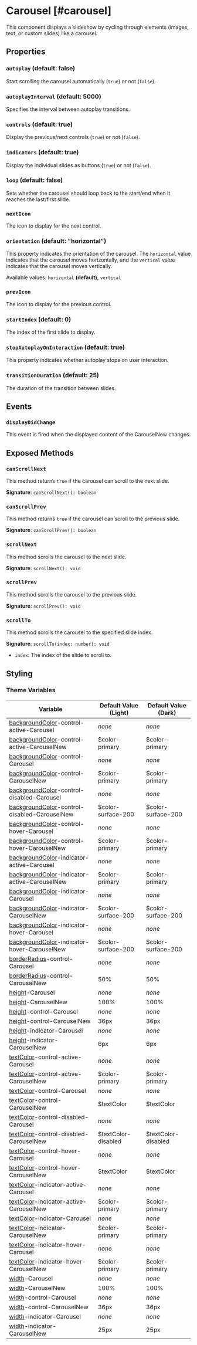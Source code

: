 # Carousel [#carousel]

This component displays a slideshow by cycling through elements (images, text, or custom slides) like a carousel.

## Properties

### `autoplay` (default: false)

Start scrolling the carousel automatically (`true`) or not (`false`).

### `autoplayInterval` (default: 5000)

Specifies the interval between autoplay transitions.

### `controls` (default: true)

Display the previous/next controls (`true`) or not (`false`).

### `indicators` (default: true)

Display the individual slides as buttons (`true`) or not (`false`).

### `loop` (default: false)

Sets whether the carousel should loop back to the start/end when it reaches the last/first slide.

### `nextIcon`

The icon to display for the next control.

### `orientation` (default: "horizontal")

This property indicates the orientation of the carousel. The `horizontal` value indicates that the carousel moves horizontally, and the `vertical` value indicates that the carousel moves vertically.

Available values: `horizontal` **(default)**, `vertical`

### `prevIcon`

The icon to display for the previous control.

### `startIndex` (default: 0)

The index of the first slide to display.

### `stopAutoplayOnInteraction` (default: true)

This property indicates whether autoplay stops on user interaction.

### `transitionDuration` (default: 25)

The duration of the transition between slides.

## Events

### `displayDidChange`

This event is fired when the displayed content of the CarouselNew changes.

## Exposed Methods

### `canScrollNext`

This method returns `true` if the carousel can scroll to the next slide.

**Signature**: `canScrollNext(): boolean`

### `canScrollPrev`

This method returns `true` if the carousel can scroll to the previous slide.

**Signature**: `canScrollPrev(): boolean`

### `scrollNext`

This method scrolls the carousel to the next slide.

**Signature**: `scrollNext(): void`

### `scrollPrev`

This method scrolls the carousel to the previous slide.

**Signature**: `scrollPrev(): void`

### `scrollTo`

This method scrolls the carousel to the specified slide index.

**Signature**: `scrollTo(index: number): void`

- `index`: The index of the slide to scroll to.

## Styling

### Theme Variables

| Variable | Default Value (Light) | Default Value (Dark) |
| --- | --- | --- |
| [backgroundColor](../styles-and-themes/common-units/#color)-control-active-Carousel | *none* | *none* |
| [backgroundColor](../styles-and-themes/common-units/#color)-control-active-CarouselNew | $color-primary | $color-primary |
| [backgroundColor](../styles-and-themes/common-units/#color)-control-Carousel | *none* | *none* |
| [backgroundColor](../styles-and-themes/common-units/#color)-control-CarouselNew | $color-primary | $color-primary |
| [backgroundColor](../styles-and-themes/common-units/#color)-control-disabled-Carousel | *none* | *none* |
| [backgroundColor](../styles-and-themes/common-units/#color)-control-disabled-CarouselNew | $color-surface-200 | $color-surface-200 |
| [backgroundColor](../styles-and-themes/common-units/#color)-control-hover-Carousel | *none* | *none* |
| [backgroundColor](../styles-and-themes/common-units/#color)-control-hover-CarouselNew | $color-primary | $color-primary |
| [backgroundColor](../styles-and-themes/common-units/#color)-indicator-active-Carousel | *none* | *none* |
| [backgroundColor](../styles-and-themes/common-units/#color)-indicator-active-CarouselNew | $color-primary | $color-primary |
| [backgroundColor](../styles-and-themes/common-units/#color)-indicator-Carousel | *none* | *none* |
| [backgroundColor](../styles-and-themes/common-units/#color)-indicator-CarouselNew | $color-surface-200 | $color-surface-200 |
| [backgroundColor](../styles-and-themes/common-units/#color)-indicator-hover-Carousel | *none* | *none* |
| [backgroundColor](../styles-and-themes/common-units/#color)-indicator-hover-CarouselNew | $color-surface-200 | $color-surface-200 |
| [borderRadius](../styles-and-themes/common-units/#border-rounding)-control-Carousel | *none* | *none* |
| [borderRadius](../styles-and-themes/common-units/#border-rounding)-control-CarouselNew | 50% | 50% |
| [height](../styles-and-themes/common-units/#size)-Carousel | *none* | *none* |
| [height](../styles-and-themes/common-units/#size)-CarouselNew | 100% | 100% |
| [height](../styles-and-themes/common-units/#size)-control-Carousel | *none* | *none* |
| [height](../styles-and-themes/common-units/#size)-control-CarouselNew | 36px | 36px |
| [height](../styles-and-themes/common-units/#size)-indicator-Carousel | *none* | *none* |
| [height](../styles-and-themes/common-units/#size)-indicator-CarouselNew | 6px | 6px |
| [textColor](../styles-and-themes/common-units/#color)-control-active-Carousel | *none* | *none* |
| [textColor](../styles-and-themes/common-units/#color)-control-active-CarouselNew | $color-primary | $color-primary |
| [textColor](../styles-and-themes/common-units/#color)-control-Carousel | *none* | *none* |
| [textColor](../styles-and-themes/common-units/#color)-control-CarouselNew | $textColor | $textColor |
| [textColor](../styles-and-themes/common-units/#color)-control-disabled-Carousel | *none* | *none* |
| [textColor](../styles-and-themes/common-units/#color)-control-disabled-CarouselNew | $textColor-disabled | $textColor-disabled |
| [textColor](../styles-and-themes/common-units/#color)-control-hover-Carousel | *none* | *none* |
| [textColor](../styles-and-themes/common-units/#color)-control-hover-CarouselNew | $textColor | $textColor |
| [textColor](../styles-and-themes/common-units/#color)-indicator-active-Carousel | *none* | *none* |
| [textColor](../styles-and-themes/common-units/#color)-indicator-active-CarouselNew | $color-primary | $color-primary |
| [textColor](../styles-and-themes/common-units/#color)-indicator-Carousel | *none* | *none* |
| [textColor](../styles-and-themes/common-units/#color)-indicator-CarouselNew | $color-primary | $color-primary |
| [textColor](../styles-and-themes/common-units/#color)-indicator-hover-Carousel | *none* | *none* |
| [textColor](../styles-and-themes/common-units/#color)-indicator-hover-CarouselNew | $color-primary | $color-primary |
| [width](../styles-and-themes/common-units/#size)-Carousel | *none* | *none* |
| [width](../styles-and-themes/common-units/#size)-CarouselNew | 100% | 100% |
| [width](../styles-and-themes/common-units/#size)-control-Carousel | *none* | *none* |
| [width](../styles-and-themes/common-units/#size)-control-CarouselNew | 36px | 36px |
| [width](../styles-and-themes/common-units/#size)-indicator-Carousel | *none* | *none* |
| [width](../styles-and-themes/common-units/#size)-indicator-CarouselNew | 25px | 25px |
